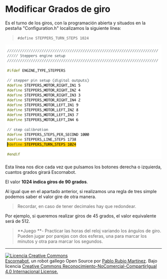 # Modificar Grados de giro

Es el turno de los giros, con la programación abierta y situados en la pestaña "Configuration.h" localizamos la siguiente línea:

>`#define STEPPERS_TURN_STEPS 1024`

![Modificar Giros](/assets/Modificar-giros.png)

Esta línea nos dice cada vez que pulsamos los botones derecha o izquierda, cuantos grados girará Escornabot.

El valor **1024 indica giros de 90 grados**.

Al igual que en el apartado anterior, si realizamos una regla de tres simple podemos saber el valor gire de otra manera.

> Recordar, en caso de tener decimales hay que redondear.

Por ejemplo, si queremos realizar giros de 45 grados, el valor equivalente será de 512.

> **Juego **- Practicar las horas del reloj variando los ángulos de giro. Pueden jugar por parejas con dos esferas, una para marcar los minutos y otra para marcar los segundos.

---

[![Licencia Creative Commons](https://licensebuttons.net/l/by-nc-sa/4.0/80x15.png)](https://creativecommons.org/licenses/by-nc-sa/4.0/)  
[Escornabot](http://escornabot.com/web/), un robot gallego Open Source por [Pablo Rubio Martínez](https://legacy.gitbook.com/@pablorubiomartinez).  Bajo licencia [Creative Commons Reconocimiento-NoComercial-CompartirIgual 4.0 Internacional License.](https://creativecommons.org/licenses/by-nc-sa/4.0/)



